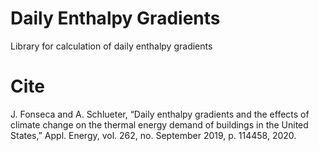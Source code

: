 # Daily Enthalpy Gradients

Library for calculation of daily enthalpy gradients

# Cite

J. Fonseca and A. Schlueter, “Daily enthalpy gradients and the effects of climate change on the thermal energy demand of buildings in the United States,” Appl. Energy, vol. 262, no. September 2019, p. 114458, 2020.
